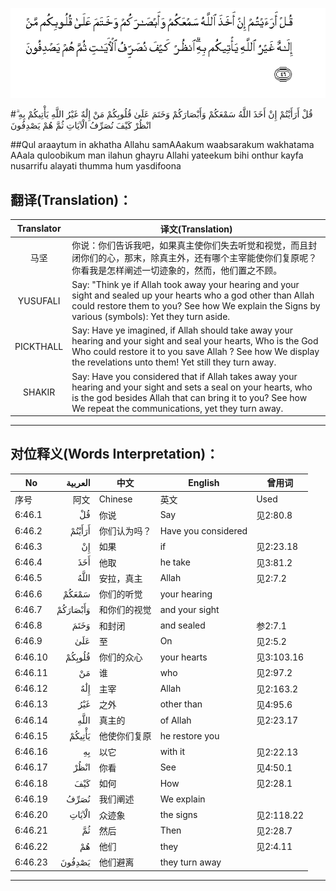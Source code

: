 ![006:046](images/006_046.gif)

#قُلْ أَرَأَيْتُمْ إِنْ أَخَذَ اللَّهُ سَمْعَكُمْ وَأَبْصَارَكُمْ وَخَتَمَ عَلَىٰ قُلُوبِكُمْ مَنْ إِلَٰهٌ غَيْرُ اللَّهِ يَأْتِيكُمْ بِهِ ۗ انْظُرْ كَيْفَ نُصَرِّفُ الْآيَاتِ ثُمَّ هُمْ يَصْدِفُونَ 

##Qul araaytum in akhatha Allahu samAAakum waabsarakum wakhatama AAala quloobikum man ilahun ghayru Allahi yateekum bihi onthur kayfa nusarrifu alayati thumma hum yasdifoona 

## 翻译(Translation)：

| Translator | 译文(Translation)                                            |
| :--------: | ------------------------------------------------------------ |
|    马坚    | 你说：你们告诉我吧，如果真主使你们失去听觉和视觉，而且封闭你们的心，那末，除真主外，还有哪个主宰能使你们复原呢？你看我是怎样阐述一切迹象的，然而，他们置之不顾。 |
|  YUSUFALI  | Say: "Think ye if Allah took away your hearing and your sight and sealed up your hearts who a god other than Allah could restore them to you? See how We explain the Signs by various (symbols): Yet they turn aside. |
| PICKTHALL  | Say: Have ye imagined, if Allah should take away your hearing and your sight and seal your hearts, Who is the God Who could restore it to you save Allah ? See how We display the revelations unto them! Yet still they turn away. |
|   SHAKIR   | Say: Have you considered that if Allah takes away your hearing and your sight and sets a seal on your hearts, who is the god besides Allah that can bring it to you? See how We repeat the communications, yet they turn away. |

---

## 对位释义(Words Interpretation)：

| No   | العربية | 中文    | English | 曾用词 |
| ---- | ------: | ------- | ------- | ------ |
| 序号 |    阿文 | Chinese | 英文    | Used   |
| 6:46.1  | قُلْ       | 你说         | Say                 | 见2:80.8   |
| 6:46.2  | أَرَأَيْتُمْ   | 你们认为吗？ | Have you considered |            |
| 6:46.3  | إِنْ       | 如果         | if                  | 见2:23.18  |
| 6:46.4  | أَخَذَ      | 他取         | he take             | 见3:81.2   |
| 6:46.5  | اللَّهُ     | 安拉，真主   | Allah               | 见2:7.2    |
| 6:46.6  | سَمْعَكُمْ    | 你们的听觉   | your hearing        |            |
| 6:46.7  | وَأَبْصَارَكُمْ | 和你们的视觉 | and your sight      |            |
| 6:46.8  | وَخَتَمَ     | 和封闭       | and sealed          | 参2:7.1    |
| 6:46.9  | عَلَىٰ      | 至           | On                  | 见2:5.2    |
| 6:46.10 | قُلُوبِكُمْ   | 你们的众心   | your hearts         | 见3:103.16 |
| 6:46.11 | مَنْ       | 谁           | who                 | 见2:97.2   |
| 6:46.12 | إِلَٰهٌ      | 主宰         | Allah               | 见2:163.2  |
| 6:46.13 | غَيْرُ      | 之外         | other than          | 见4:95.6   |
| 6:46.14 | اللَّهِ     | 真主的       | of Allah            | 见2:23.17  |
| 6:46.15 | يَأْتِيكُمْ   | 他使你们复原 | he restore you      |            |
| 6:46.16 | بِهِ       | 以它         | with it             | 见2:22.13  |
| 6:46.17 | انْظُرْ     | 你看         | See                 | 见4:50.1   |
| 6:46.18 | كَيْفَ      | 如何         | How                 | 见2:28.1   |
| 6:46.19 | نُصَرِّفُ     | 我们阐述     | We explain          |            |
| 6:46.20 | الْآيَاتِ   | 众迹象       | the signs           | 见2:118.22 |
| 6:46.21 | ثُمَّ       | 然后         | Then                | 见2:28.7   |
| 6:46.22 | هُمْ       | 他们         | they                | 见2:4.11   |
| 6:46.23 | يَصْدِفُونَ   | 他们避离     | they turn away      |            |

---
